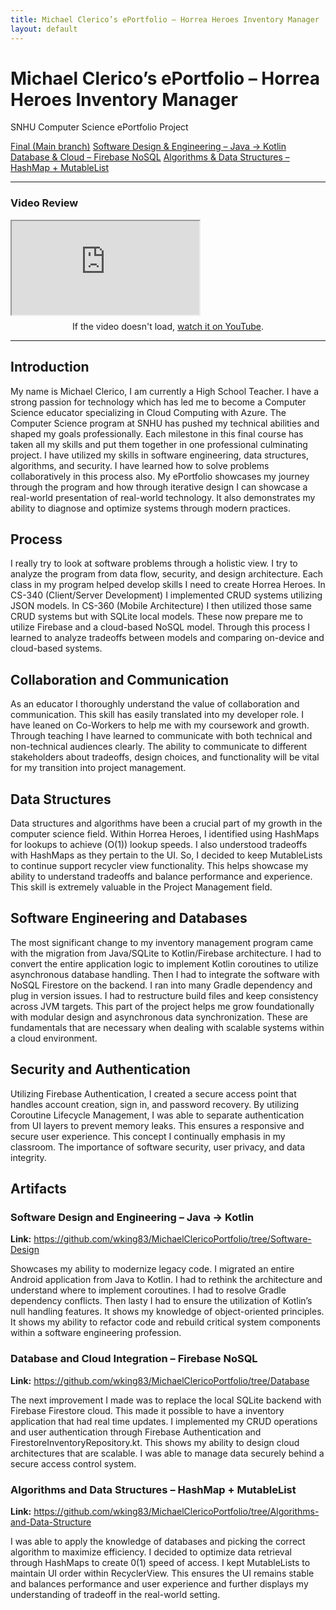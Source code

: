 ```yaml
---
title: Michael Clerico’s ePortfolio – Horrea Heroes Inventory Manager
layout: default
---
```


<link rel="stylesheet" href="assets/css/custom.css">

<div class="wrapper">

  <div class="header">
    <h1>Michael Clerico’s ePortfolio – Horrea Heroes Inventory Manager</h1>
    <p class="subtitle">SNHU Computer Science ePortfolio Project</p>
  </div>

  <div class="links">
    <a href="https://github.com/wking83/MichaelClericoPortfolio/tree/main">Final (Main branch)</a>
    <a href="https://github.com/wking83/MichaelClericoPortfolio/tree/Software-Design">Software Design &amp; Engineering – Java → Kotlin</a>
    <a href="https://github.com/wking83/MichaelClericoPortfolio/tree/Database">Database &amp; Cloud – Firebase NoSQL</a>
    <a href="https://github.com/wking83/MichaelClericoPortfolio/tree/Algorithms-and-Data-Structure">Algorithms &amp; Data Structures – HashMap + MutableList</a>
  </div>

  <hr />

  ### Video Review
  <div class="card">
    <div class="video-wrap">
      <iframe
        src="https://www.youtube.com/embed/BSd3T_DF8ZY"
        title="Horrea Heroes Inventory Manager — Video Review"
        allow="accelerometer; autoplay; clipboard-write; encrypted-media; gyroscope; picture-in-picture; web-share"
        allowfullscreen>
      </iframe>
    </div>
    <p style="text-align:center; margin-top:8px;">
      If the video doesn't load, <a href="https://youtu.be/BSd3T_DF8ZY">watch it on YouTube</a>.
    </p>
  </div>

  <hr />

  ## Introduction
  My name is Michael Clerico, I am currently a High School Teacher. I have a strong passion for technology which has led me to become a Computer Science educator specializing in Cloud Computing with Azure. The Computer Science program at SNHU has pushed my technical abilities and shaped my goals professionally. Each milestone in this final course has taken all my skills and put them together in one professional culminating project. I have utilized my skills in software engineering, data structures, algorithms, and security. I have learned how to solve problems collaboratively in this process also. My ePortfolio showcases my journey through the program and how through iterative design I can showcase a real-world presentation of real-world technology. It also demonstrates my ability to diagnose and optimize systems through modern practices. 

  ## Process
  I really try to look at software problems through a holistic view. I try to analyze the program from data flow, security, and design architecture. Each class in my program helped develop skills I need to create Horrea Heroes. In CS-340 (Client/Server Development) I implemented CRUD systems utilizing JSON models. In CS-360 (Mobile Architecture) I then utilized those same CRUD systems but with SQLite local models. These now prepare me to utilize Firebase and a cloud-based NoSQL model. Through this process I learned to analyze tradeoffs between models and comparing on-device and cloud-based systems. 

  ## Collaboration and Communication
  As an educator I thoroughly understand the value of collaboration and communication. This skill has easily translated into my developer role. I have leaned on Co-Workers to help me with my coursework and growth. Through teaching I have learned to communicate with both technical and non-technical audiences clearly. The ability to communicate to different stakeholders about tradeoffs, design choices, and functionality will be vital for my transition into project management. 

  ## Data Structures
  Data structures and algorithms have been a crucial part of my growth in the computer science field. Within Horrea Heroes, I identified using HashMaps for lookups to achieve (O(1)) lookup speeds. I also understood tradeoffs with HashMaps as they pertain to the UI. So, I decided to keep MutableLists to continue support recycler view functionality. This helps showcase my ability to understand tradeoffs and balance performance and experience. This skill is extremely valuable in the Project Management field.

  ## Software Engineering and Databases
  The most significant change to my inventory management program came with the migration from Java/SQLite to Kotlin/Firebase architecture. I had to convert the entire application logic to implement Kotlin coroutines to utilize asynchronous database handling. Then I had to integrate the software with NoSQL Firestore on the backend. I ran into many Gradle dependency and plug in version issues. I had to restructure build files and keep consistency across JVM targets. This part of the project helps me grow foundationally with modular design and asynchronous data synchronization. These are fundamentals that are necessary when dealing with scalable systems within a cloud environment.

  ## Security and Authentication
  Utilizing Firebase Authentication, I created a secure access point that handles account creation, sign in, and password recovery. By utilizing Coroutine Lifecycle Management, I was able to separate authentication from UI layers to prevent memory leaks. This ensures a responsive and secure user experience.  This concept I continually emphasis in my classroom. The importance of software security, user privacy, and data integrity. 

  ## Artifacts

  ### Software Design and Engineering – Java -> Kotlin
  **Link:** <https://github.com/wking83/MichaelClericoPortfolio/tree/Software-Design>

  Showcases my ability to modernize legacy code. I migrated an entire Android application from Java to Kotlin. I had to rethink the architecture and understand where to implement coroutines. I had to resolve Gradle dependency conflicts. Then lasty I had to ensure the utilization of Kotlin’s null handling features. It shows my knowledge of object-oriented principles. It shows my ability to refactor code and rebuild critical system components within a software engineering profession. 

  ### Database and Cloud Integration – Firebase NoSQL
  **Link:** <https://github.com/wking83/MichaelClericoPortfolio/tree/Database>

  The next improvement I made was to replace the local SQLite backend with Firebase Firestore cloud. This made it possible to have a inventory application that had real time updates. I implemented my CRUD operations and user authentication through Firebase Authentication and FirestoreInventoryRepository.kt. This shows my ability to design cloud architectures that are scalable. I was able to manage data securely behind a secure access control system. 

  ### Algorithms and Data Structures – HashMap + MutableList
  **Link:** <https://github.com/wking83/MichaelClericoPortfolio/tree/Algorithms-and-Data-Structure>

  I was able to apply the knowledge of databases and picking the correct algorithm to maximize efficiency. I decided to optimize data retrieval through HashMaps to create 0(1) speed of access. I kept MutableLists to maintain UI order within RecyclerView. This ensures the UI remains stable and balances performance and user experience and further displays my understanding of tradeoff in the real-world setting.

</div>
